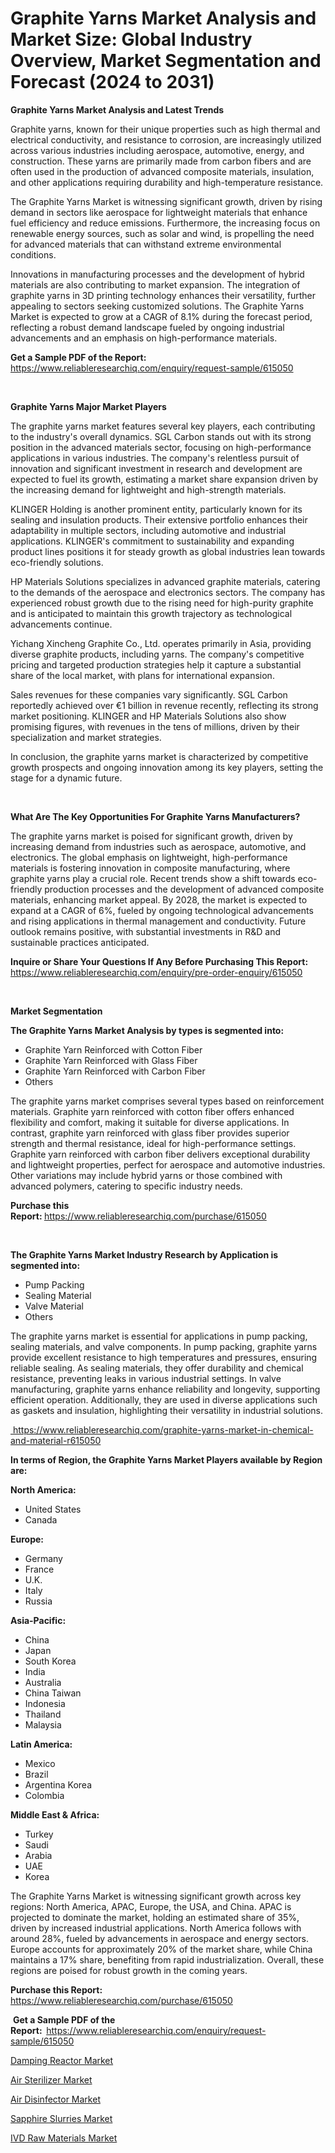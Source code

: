<p><h1>Graphite Yarns Market Analysis and Market Size: Global Industry Overview, Market Segmentation and Forecast (2024 to 2031)</h1></p><p><strong>Graphite Yarns Market Analysis and Latest Trends</strong></p>
<p><p>Graphite yarns, known for their unique properties such as high thermal and electrical conductivity, and resistance to corrosion, are increasingly utilized across various industries including aerospace, automotive, energy, and construction. These yarns are primarily made from carbon fibers and are often used in the production of advanced composite materials, insulation, and other applications requiring durability and high-temperature resistance.</p><p>The Graphite Yarns Market is witnessing significant growth, driven by rising demand in sectors like aerospace for lightweight materials that enhance fuel efficiency and reduce emissions. Furthermore, the increasing focus on renewable energy sources, such as solar and wind, is propelling the need for advanced materials that can withstand extreme environmental conditions. </p><p>Innovations in manufacturing processes and the development of hybrid materials are also contributing to market expansion. The integration of graphite yarns in 3D printing technology enhances their versatility, further appealing to sectors seeking customized solutions. The Graphite Yarns Market is expected to grow at a CAGR of 8.1% during the forecast period, reflecting a robust demand landscape fueled by ongoing industrial advancements and an emphasis on high-performance materials.</p></p>
<p><strong>Get a Sample PDF of the Report:&nbsp;</strong> <a href="https://www.reliableresearchiq.com/enquiry/request-sample/615050?utm_campaign=904&utm_medium=2&utm_source=Github&utm_content=ia&utm_term=11122024&utm_id=graphite-yarns">https://www.reliableresearchiq.com/enquiry/request-sample/615050</a></p>
<p>&nbsp;</p>
<p><strong>Graphite Yarns Major Market Players</strong></p>
<p><p>The graphite yarns market features several key players, each contributing to the industry's overall dynamics. SGL Carbon stands out with its strong position in the advanced materials sector, focusing on high-performance applications in various industries. The company's relentless pursuit of innovation and significant investment in research and development are expected to fuel its growth, estimating a market share expansion driven by the increasing demand for lightweight and high-strength materials.</p><p>KLINGER Holding is another prominent entity, particularly known for its sealing and insulation products. Their extensive portfolio enhances their adaptability in multiple sectors, including automotive and industrial applications. KLINGER's commitment to sustainability and expanding product lines positions it for steady growth as global industries lean towards eco-friendly solutions.</p><p>HP Materials Solutions specializes in advanced graphite materials, catering to the demands of the aerospace and electronics sectors. The company has experienced robust growth due to the rising need for high-purity graphite and is anticipated to maintain this growth trajectory as technological advancements continue.</p><p>Yichang Xincheng Graphite Co., Ltd. operates primarily in Asia, providing diverse graphite products, including yarns. The company's competitive pricing and targeted production strategies help it capture a substantial share of the local market, with plans for international expansion.</p><p>Sales revenues for these companies vary significantly. SGL Carbon reportedly achieved over €1 billion in revenue recently, reflecting its strong market positioning. KLINGER and HP Materials Solutions also show promising figures, with revenues in the tens of millions, driven by their specialization and market strategies.</p><p>In conclusion, the graphite yarns market is characterized by competitive growth prospects and ongoing innovation among its key players, setting the stage for a dynamic future.</p></p>
<p>&nbsp;</p>
<p><strong>What Are The Key Opportunities For Graphite Yarns Manufacturers?</strong></p>
<p><p>The graphite yarns market is poised for significant growth, driven by increasing demand from industries such as aerospace, automotive, and electronics. The global emphasis on lightweight, high-performance materials is fostering innovation in composite manufacturing, where graphite yarns play a crucial role. Recent trends show a shift towards eco-friendly production processes and the development of advanced composite materials, enhancing market appeal. By 2028, the market is expected to expand at a CAGR of 6%, fueled by ongoing technological advancements and rising applications in thermal management and conductivity. Future outlook remains positive, with substantial investments in R&D and sustainable practices anticipated.</p></p>
<p><strong>Inquire or Share Your Questions If Any Before Purchasing This Report:</strong> <a href="https://www.reliableresearchiq.com/enquiry/pre-order-enquiry/615050?utm_campaign=904&utm_medium=2&utm_source=Github&utm_content=ia&utm_term=11122024&utm_id=graphite-yarns">https://www.reliableresearchiq.com/enquiry/pre-order-enquiry/615050</a></p>
<p>&nbsp;</p>
<p><strong>Market Segmentation</strong></p>
<p><strong>The Graphite Yarns Market Analysis by types is segmented into:</strong></p>
<p><ul><li>Graphite Yarn Reinforced with Cotton Fiber</li><li>Graphite Yarn Reinforced with Glass Fiber</li><li>Graphite Yarn Reinforced with Carbon Fiber</li><li>Others</li></ul></p>
<p><p>The graphite yarns market comprises several types based on reinforcement materials. Graphite yarn reinforced with cotton fiber offers enhanced flexibility and comfort, making it suitable for diverse applications. In contrast, graphite yarn reinforced with glass fiber provides superior strength and thermal resistance, ideal for high-performance settings. Graphite yarn reinforced with carbon fiber delivers exceptional durability and lightweight properties, perfect for aerospace and automotive industries. Other variations may include hybrid yarns or those combined with advanced polymers, catering to specific industry needs.</p></p>
<p><strong>Purchase this Report:&nbsp;</strong><a href="https://www.reliableresearchiq.com/purchase/615050?utm_campaign=904&utm_medium=2&utm_source=Github&utm_content=ia&utm_term=11122024&utm_id=graphite-yarns">https://www.reliableresearchiq.com/purchase/615050</a></p>
<p>&nbsp;</p>
<p><strong>The Graphite Yarns Market Industry Research by Application is segmented into:</strong></p>
<p><ul><li>Pump Packing</li><li>Sealing Material</li><li>Valve Material</li><li>Others</li></ul></p>
<p><p>The graphite yarns market is essential for applications in pump packing, sealing materials, and valve components. In pump packing, graphite yarns provide excellent resistance to high temperatures and pressures, ensuring reliable sealing. As sealing materials, they offer durability and chemical resistance, preventing leaks in various industrial settings. In valve manufacturing, graphite yarns enhance reliability and longevity, supporting efficient operation. Additionally, they are used in diverse applications such as gaskets and insulation, highlighting their versatility in industrial solutions.</p></p>
<p><a href="https://www.reliableresearchiq.com/graphite-yarns-market-in-chemical-and-material-r615050?utm_campaign=904&utm_medium=2&utm_source=Github&utm_content=ia&utm_term=11122024&utm_id=graphite-yarns">&nbsp;https://www.reliableresearchiq.com/graphite-yarns-market-in-chemical-and-material-r615050</a></p>
<p><strong>In terms of Region, the Graphite Yarns Market Players available by Region are:</strong></p>
<p>
    <p> <strong> North America: </strong>
        <ul>
            <li>United States</li>
            <li>Canada</li>
        </ul>
        </p> 
    <p> <strong> Europe: </strong>
        <ul>
            <li>Germany</li>
            <li>France</li>
            <li>U.K.</li>
            <li>Italy</li>
            <li>Russia</li>
        </ul>
        </p> 
    <p> <strong> Asia-Pacific: </strong>
        <ul>
            <li>China</li>
            <li>Japan</li>
            <li>South Korea</li>
            <li>India</li>
            <li>Australia</li>
            <li>China Taiwan</li>
            <li>Indonesia</li>
            <li>Thailand</li>
            <li>Malaysia</li>
        </ul>
        </p> 
    <p> <strong> Latin America: </strong>
        <ul>
            <li>Mexico</li>
            <li>Brazil</li>
            <li>Argentina Korea</li>
            <li>Colombia</li>
        </ul>
        </p> 
    <p> <strong> Middle East & Africa: </strong>
        <ul>
            <li>Turkey</li>
            <li>Saudi</li>
            <li>Arabia</li>
            <li>UAE</li>
            <li>Korea</li>
        </ul>
    </p>
    </p>
<p><p>The Graphite Yarns Market is witnessing significant growth across key regions: North America, APAC, Europe, the USA, and China. APAC is projected to dominate the market, holding an estimated share of 35%, driven by increased industrial applications. North America follows with around 28%, fueled by advancements in aerospace and energy sectors. Europe accounts for approximately 20% of the market share, while China maintains a 17% share, benefiting from rapid industrialization. Overall, these regions are poised for robust growth in the coming years.</p></p>
<p><strong>Purchase this Report: </strong><a href="https://www.reliableresearchiq.com/purchase/615050?utm_campaign=904&utm_medium=2&utm_source=Github&utm_content=ia&utm_term=11122024&utm_id=graphite-yarns">https://www.reliableresearchiq.com/purchase/615050</a></p>
<p>&nbsp;<strong>Get a Sample PDF of the Report:&nbsp;&nbsp;</strong><a href="https://www.reliableresearchiq.com/enquiry/request-sample/615050?utm_campaign=904&utm_medium=2&utm_source=Github&utm_content=ia&utm_term=11122024&utm_id=graphite-yarns">https://www.reliableresearchiq.com/enquiry/request-sample/615050</a></p>
<p><strong></strong></p>
<p><p><a href="https://github.com/rodinayygacklezi/Market-Research-Report-List-1/blob/main/damping-reactor-market.md?utm_campaign=904&utm_medium=2&utm_source=Github&utm_content=ia&utm_term=11122024&utm_id=graphite-yarns">Damping Reactor Market</a></p><p><a href="https://www.linkedin.com/pulse/determining-air-sterilizermarket-size-trends-projected-cagr-y7fyc?utm_campaign=904&utm_medium=2&utm_source=Github&utm_content=ia&utm_term=11122024&utm_id=graphite-yarns">Air Sterilizer Market</a></p><p><a href="https://www.linkedin.com/pulse/why-air-disinfector-market-thriving-59-cagr-through-2031-o7s8f?utm_campaign=904&utm_medium=2&utm_source=Github&utm_content=ia&utm_term=11122024&utm_id=graphite-yarns">Air Disinfector Market</a></p><p><a href="https://github.com/hammelximalschid/Market-Research-Report-List-1/blob/main/sapphire-slurries-market.md?utm_campaign=904&utm_medium=2&utm_source=Github&utm_content=ia&utm_term=11122024&utm_id=graphite-yarns">Sapphire Slurries Market</a></p><p><a href="https://www.linkedin.com/pulse/c-hannibex-sqmmf?utm_campaign=904&utm_medium=2&utm_source=Github&utm_content=ia&utm_term=11122024&utm_id=graphite-yarns">IVD Raw Materials Market</a></p></p>